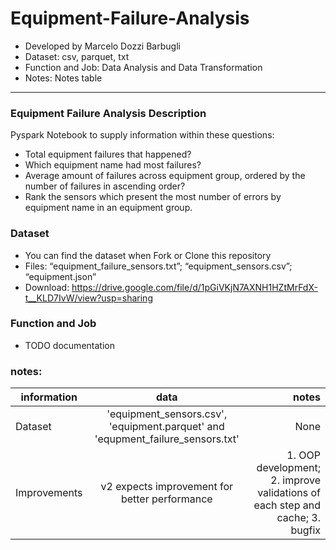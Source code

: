 # Equipment-Failure-Analysis
* Developed by Marcelo Dozzi Barbugli
* Dataset: csv, parquet, txt
* Function and Job: Data Analysis and Data Transformation
* Notes: Notes table
__________________________________________________________________


### Equipment Failure Analysis Description
Pyspark Notebook to supply information within these questions:
* Total equipment failures that happened?
* Which equipment name had most failures?
* Average amount of failures across equipment group, ordered by the number of failures in ascending order?
* Rank the sensors which present the most number of errors by equipment name in an equipment group.

### Dataset
* You can find the dataset when Fork or Clone this repository
* Files: “equipment_failure_sensors.txt”; “equipment_sensors.csv”; “equipment.json”
* Download: https://drive.google.com/file/d/1pGiVKjN7AXNH1HZtMrFdX-t__KLD7IvW/view?usp=sharing

### Function and Job
* TODO documentation

### notes:
| information | data | notes |
|-------------|:-----------:|------------:|
| Dataset | 'equipment_sensors.csv', 'equipment.parquet' and 'equpment_failure_sensors.txt' | None |
| Improvements | v2 expects improvement for better performance | 1. OOP development; 2. improve validations of each step and cache; 3. bugfix |
